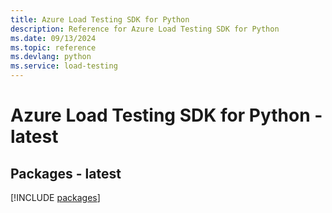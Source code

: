 ```yaml
---
title: Azure Load Testing SDK for Python
description: Reference for Azure Load Testing SDK for Python
ms.date: 09/13/2024
ms.topic: reference
ms.devlang: python
ms.service: load-testing
---
```

# Azure Load Testing SDK for Python - latest

## Packages - latest
[!INCLUDE [packages](load-testing-index.md)]